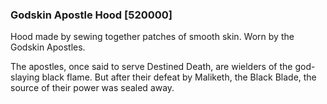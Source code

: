 ### Godskin Apostle Hood [520000]

Hood made by sewing together patches of smooth skin. Worn by the Godskin Apostles.

The apostles, once said to serve Destined Death, are wielders of the god-slaying black flame. But after their defeat by Maliketh, the Black Blade, the source of their power was sealed away.